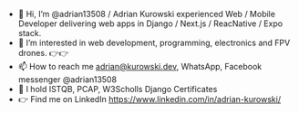 - 👋 Hi, I’m @adrian13508 / Adrian Kurowski experienced Web / Mobile Developer delivering web apps in Django / Next.js / ReacNative / Expo stack.
- 👀 I’m interested in web development, programming, electronics and FPV drones. 👉👉
- 📫 How to reach me adrian@kurowski.dev, WhatsApp, Facebook messenger @adrian13508
- 🪪 I hold ISTQB, PCAP, W3Scholls Django Certificates
- 👉 Find me on LinkedIn https://www.linkedin.com/in/adrian-kurowski/
<!---
adrian13508/adrian13508 is a ✨ special ✨ repository because its `README.md` (this file) appears on your GitHub profile.
You can click the Preview link to take a look at your changes.
--->
